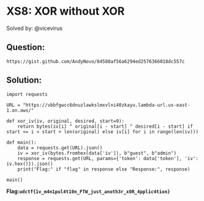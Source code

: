 # XS8: XOR without XOR

Solved by: @vicevirus

## Question:
`https://gist.github.com/AndyNovo/84580af56a6294ed2576366018dc557c`

## Solution:

```
import requests

URL = "https://vbbfgwcc6dnuzlawkslmxvlni40zkayu.lambda-url.us-east-1.on.aws/"

def xor_iv(iv, original, desired, start=9):
    return bytes(iv[i] ^ original[i - start] ^ desired[i - start] if start <= i < start + len(original) else iv[i] for i in range(len(iv)))

def main():
    data = requests.get(URL).json()
    iv = xor_iv(bytes.fromhex(data['iv']), b"guest", b"admin")
    response = requests.get(URL, params={'token': data['token'], 'iv': iv.hex()}).json()
    print("Flag:" if "flag" in response else "Response:", response)

main()
```
**Flag:`udctf{1v_m4n1pul4t10n_FTW_just_anoth3r_x0R_4pplic4tion}`** 
